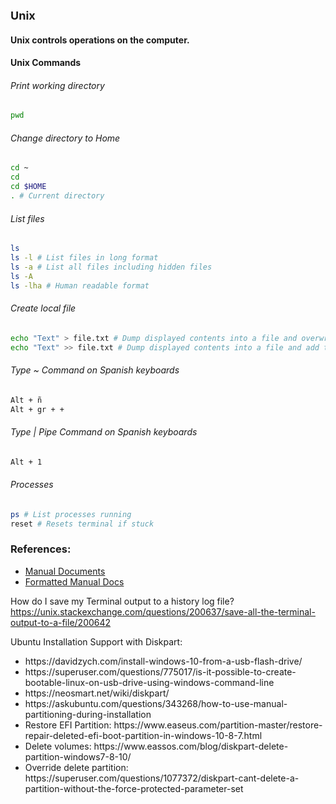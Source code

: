 <font size="4em"><strong>Unix</strong></font>

#### Unix controls operations on the computer.

#### Unix Commands

###### Print working directory
```bash
pwd
```

###### Change directory to Home 
```bash
cd ~
cd 
cd $HOME
. # Current directory
```

###### List files
```bash
ls
ls -l # List files in long format
ls -a # List all files including hidden files
ls -A
ls -lha # Human readable format
```

###### Create local file
```bash
echo "Text" > file.txt # Dump displayed contents into a file and overwrite existing file
echo "Text" >> file.txt # Dump displayed contents into a file and add to existing file
```

###### Type ~ Command on Spanish keyboards 
```bash
Alt + ñ
Alt + gr + +
```

###### Type | Pipe Command on Spanish keyboards 
```bash
Alt + 1
```

###### Processes 
```bash
ps # List processes running
reset # Resets terminal if stuck
```

### References:
<ul>
<li><a href="http://man.he.net/">Manual Documents </a></li>
<li><a href="https://man.cx/ls">Formatted Manual Docs</a></li>
</ul>

How do I save my Terminal output to a history log file?
https://unix.stackexchange.com/questions/200637/save-all-the-terminal-output-to-a-file/200642

Ubuntu Installation Support with Diskpart:
<ul>
<li>https://davidzych.com/install-windows-10-from-a-usb-flash-drive/</li>
<li>https://superuser.com/questions/775017/is-it-possible-to-create-bootable-linux-on-usb-drive-using-windows-command-line</li>
<li>https://neosmart.net/wiki/diskpart/</li>
<li>https://askubuntu.com/questions/343268/how-to-use-manual-partitioning-during-installation</li>
<li>Restore EFI Partition: https://www.easeus.com/partition-master/restore-repair-deleted-efi-boot-partition-in-windows-10-8-7.html</li>
<li>Delete volumes: https://www.eassos.com/blog/diskpart-delete-partition-windows7-8-10/</li>
<li>Override delete partition: https://superuser.com/questions/1077372/diskpart-cant-delete-a-partition-without-the-force-protected-parameter-set</li>
</ul>
